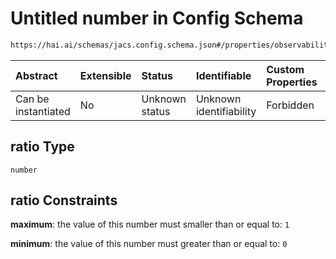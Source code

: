 # Untitled number in Config Schema

```txt
https://hai.ai/schemas/jacs.config.schema.json#/properties/observability/properties/tracing/properties/sampling/properties/ratio
```



| Abstract            | Extensible | Status         | Identifiable            | Custom Properties | Additional Properties | Access Restrictions | Defined In                                                                                |
| :------------------ | :--------- | :------------- | :---------------------- | :---------------- | :-------------------- | :------------------ | :---------------------------------------------------------------------------------------- |
| Can be instantiated | No         | Unknown status | Unknown identifiability | Forbidden         | Allowed               | none                | [jacs.config.schema.json\*](../../schemas/jacs.config.schema.json "open original schema") |

## ratio Type

`number`

## ratio Constraints

**maximum**: the value of this number must smaller than or equal to: `1`

**minimum**: the value of this number must greater than or equal to: `0`
